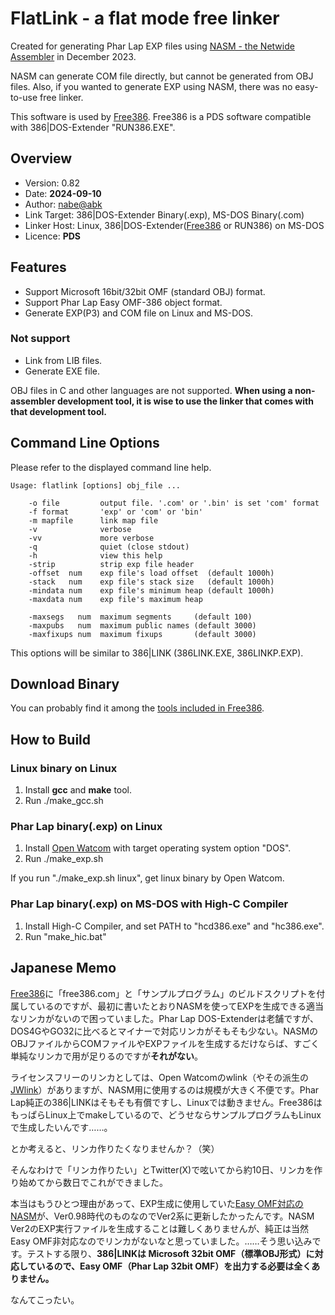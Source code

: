 # FlatLink - a flat mode free linker

Created for generating Phar Lap EXP files using [NASM - the Netwide Assembler](https://github.com/netwide-assembler/nasm) in December 2023.

NASM can generate COM file directly, but cannot be generated from OBJ files.
Also, if you wanted to generate EXP using NASM, there was no easy-to-use free linker.

This software is used by [Free386](https://github.com/nabe-abk/free386).
Free386 is a PDS software compatible with 386|DOS-Extender "RUN386.EXE".


## Overview

* Version: 0.82
* Date: **2024-09-10**
* Author: [nabe@abk](https://twitter.com/nabe_abk)
* Link Target: 386|DOS-Extender Binary(.exp), MS-DOS Binary(.com)
* Linker Host: Linux, 386|DOS-Extender([Free386](https://github.com/nabe-abk/free386) or RUN386) on MS-DOS
* Licence: **PDS**


## Features

- Support Microsoft 16bit/32bit OMF (standard OBJ) format.
- Support Phar Lap Easy OMF-386 object format.
- Generate EXP(P3) and COM file on Linux and MS-DOS.


### Not support

- Link from LIB files.
- Generate EXE file.

OBJ files in C and other languages are not supported.
**When using a non-assembler development tool, it is wise to use the linker that comes with that development tool.**


## Command Line Options

Please refer to the displayed command line help.

```
Usage: flatlink [options] obj_file ...

    -o file         output file. '.com' or '.bin' is set 'com' format
    -f format       'exp' or 'com' or 'bin'
    -m mapfile      link map file
    -v              verbose
    -vv             more verbose
    -q              quiet (close stdout)
    -h              view this help
    -strip          strip exp file header
    -offset  num    exp file's load offset  (default 1000h)
    -stack   num    exp file's stack size   (default 1000h)
    -mindata num    exp file's minimum heap (default 1000h)
    -maxdata num    exp file's maximum heap

    -maxsegs   num  maximum segments     (default 100)
    -maxpubs   num  maximum public names (default 3000)
    -maxfixups num  maximum fixups       (default 3000)
```

This options will be similar to 386|LINK (386LINK.EXE, 386LINKP.EXP).


## Download Binary

You can probably find it among the [tools included in Free386](https://github.com/nabe-abk/free386/tree/main/tools).


## How to Build

### Linux binary on Linux

1. Install **gcc** and **make** tool.
2. Run ./make_gcc.sh

### Phar Lap binary(.exp) on Linux

1. Install [Open Watcom](https://github.com/open-watcom/open-watcom-v2) with target operating system option "DOS".
2. Run ./make_exp.sh

If you run "./make_exp.sh linux", get linux binary by Open Watcom.


### Phar Lap binary(.exp) on MS-DOS with High-C Compiler

1. Install High-C Compiler, and set PATH to "hcd386.exe" and "hc386.exe".
2. Run "make_hic.bat"


## Japanese Memo

[Free386](https://github.com/nabe-abk/free386)に「free386.com」と「サンプルプログラム」のビルドスクリプトを付属しているのですが、最初に書いたとおりNASMを使ってEXPを生成できる適当なリンカがないので困っていました。Phar Lap DOS-Extenderは老舗ですが、DOS4GやGO32に比べるとマイナーで対応リンカがそもそも少ない。NASMのOBJファイルからCOMファイルやEXPファイルを生成するだけならば、すごく単純なリンカで用が足りるのですが**それがない**。

ライセンスフリーのリンカとしては、Open Watcomのwlink（やその派生の[JWlink](https://github.com/JWasm/JWlink)）がありますが、NASM用に使用するのは規模が大きく不便です。Phar Lap純正の386|LINKはそもそも有償ですし、Linuxでは動きません。Free386はもっぱらLinux上でmakeしているので、どうせならサンプルプログラムもLinuxで生成したいんです……。

とか考えると、リンカ作りたくなりませんか？（笑）

そんなわけで「リンカ作りたい」とTwitter(X)で呟いてから約10日、リンカを作り始めてから数日でこれができました。

本当はもうひとつ理由があって、EXP生成に使用していた[Easy OMF対応のNASM](https://www.purose.net/befis/download/nasm/)が、Ver0.98時代のものなのでVer2系に更新したかったんです。NASM Ver2のEXP実行ファイルを生成することは難しくありませんが、純正は当然Easy OMF非対応なのでリンカがないなと思っていました。……そう思い込みです。テストする限り、**386|LINKは Microsoft 32bit OMF（標準OBJ形式）に対応しているので、Easy OMF（Phar Lap 32bit OMF）を出力する必要は全くありません。**

なんてこったい。

